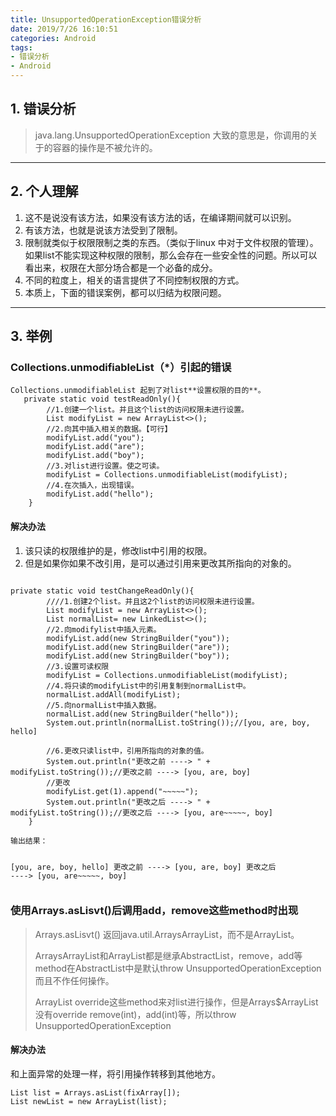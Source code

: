 ```yaml
---
title: UnsupportedOperationException错误分析
date: 2019/7/26 16:10:51 
categories: Android
tags:
- 错误分析
- Android
---
```

## 1. 错误分析 ##
>java.lang.UnsupportedOperationException 大致的意思是，你调用的关于的容器的操作是不被允许的。

---------------------------------------
## 2. 个人理解 ##
1. 这不是说没有该方法，如果没有该方法的话，在编译期间就可以识别。 
2. 有该方法，也就是说该方法受到了限制。 
3. 限制就类似于权限限制之类的东西。（类似于linux 中对于文件权限的管理）。如果list不能实现这种权限的限制，那么会存在一些安全性的问题。所以可以看出来，权限在大部分场合都是一个必备的成分。 
4. 不同的粒度上，相关的语言提供了不同控制权限的方式。 
5. 本质上，下面的错误案例，都可以归结为权限问题。 
---------------------------------------
<!--more-->
## 3. 举例 ##
### Collections.unmodifiableList（*）引起的错误 ###

<pre><code>Collections.unmodifiableList 起到了对list**设置权限的目的**。
   private static void testReadOnly(){
        //1.创建一个list。并且这个list的访问权限未进行设置。
        List<String> modifyList = new ArrayList<>(); 
        //2.向其中插入相关的数据。【可行】
        modifyList.add("you");
        modifyList.add("are");
        modifyList.add("boy");
        //3.对list进行设置。使之可读。
        modifyList = Collections.unmodifiableList(modifyList);
        //4.在次插入，出现错误。
        modifyList.add("hello");
    }
</pre></code>

#### 解决办法 ####
1. 该只读的权限维护的是，修改list中引用的权限。 
2. 但是如果你如果不改引用，是可以通过引用来更改其所指向的对象的。
<pre><code>
private static void testChangeReadOnly(){
        ////1.创建2个list。并且这2个list的访问权限未进行设置。
        List<StringBuilder> modifyList = new ArrayList<>(); 
        List<StringBuilder> normalList= new LinkedList<>();
        //2.向modifylist中插入元素。
        modifyList.add(new StringBuilder("you"));
        modifyList.add(new StringBuilder("are"));
        modifyList.add(new StringBuilder("boy"));
        //3.设置可读权限
        modifyList = Collections.unmodifiableList(modifyList);
        //4.将只读的modifyList中的引用复制到normalList中。
        normalList.addAll(modifyList);
        //5.向normalList中插入数据。
        normalList.add(new StringBuilder("hello"));
        System.out.println(normalList.toString());//[you, are, boy, hello]

        //6.更改只读list中，引用所指向的对象的值。
        System.out.println("更改之前 ----> " + modifyList.toString());//更改之前 ----> [you, are, boy]
        //更改
        modifyList.get(1).append("~~~~~");
        System.out.println("更改之后 ----> " + modifyList.toString());//更改之后 ----> [you, are~~~~~, boy]
    } 
</pre></code><pre><code>输出结果：
[you, are, boy, hello]
更改之前 ----> [you, are, boy]
更改之后 ----> [you, are~~~~~, boy]
</pre></code>
### 使用Arrays.asLisvt()后调用add，remove这些method时出现 ### 
> Arrays.asLisvt() 返回java.util.ArraysArrayList，而不是ArrayList。
> 
> ArraysArrayList和ArrayList都是继承AbstractList，remove，add等method在AbstractList中是默认throw   UnsupportedOperationException而且不作任何操作。
> 
> ArrayList override这些method来对list进行操作，但是Arrays$ArrayList没有override remove(int)，add(int)等，所以throw UnsupportedOperationException

#### 解决办法 ####
和上面异常的处理一样，将引用操作转移到其他地方。
<pre><code>List list = Arrays.asList(fixArray[]);
List newList = new ArrayList(list); 
</pre></code>

